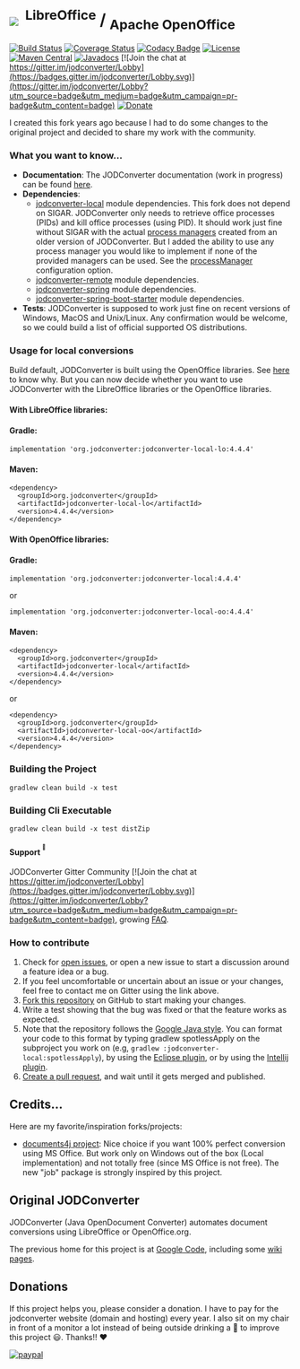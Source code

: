 # <img src="https://github.com/sbraconnier/jodconverter/wiki/images/jodconverter_w200.png">&nbsp;<sup>&nbsp;LibreOffice</sup>&nbsp;/&nbsp;<sub>Apache OpenOffice</sub>

[![Build Status](https://api.cirrus-ci.com/github/sbraconnier/jodconverter.svg)](https://cirrus-ci.com/github/sbraconnier/jodconverter)
[![Coverage Status](https://coveralls.io/repos/github/sbraconnier/jodconverter/badge.svg?branch=master)](https://coveralls.io/github/sbraconnier/jodconverter?branch=master)
[![Codacy Badge](https://app.codacy.com/project/badge/Grade/ea060b9c1ff04e188c9265ed4f1b7bef)](https://www.codacy.com/gh/sbraconnier/jodconverter/dashboard?utm_source=github.com&amp;utm_medium=referral&amp;utm_content=sbraconnier/jodconverter&amp;utm_campaign=Badge_Grade)
[![License](https://img.shields.io/badge/License-Apache%202.0-blue.svg)](https://opensource.org/licenses/Apache-2.0)
[![Maven Central](https://maven-badges.herokuapp.com/maven-central/org.jodconverter/jodconverter-local/badge.svg)](https://maven-badges.herokuapp.com/maven-central/org.jodconverter/jodconverter-local)
[![Javadocs](http://javadoc.io/badge/org.jodconverter/jodconverter-local.svg)](http://javadoc.io/doc/org.jodconverter/jodconverter-local)
[![Join the chat at https://gitter.im/jodconverter/Lobby](https://badges.gitter.im/jodconverter/Lobby.svg)](https://gitter.im/jodconverter/Lobby?utm_source=badge&utm_medium=badge&utm_campaign=pr-badge&utm_content=badge)
[![Donate](https://img.shields.io/badge/Donate-PayPal-green.svg)](https://www.paypal.com/cgi-bin/webscr?cmd=_s-xclick&hosted_button_id=XUYFM5NLLK628)

I created this fork years ago because I had to do some changes to the original project and decided to share my work with the community.

### What you want to know...

- **Documentation**: The JODConverter documentation (work in progress) can be found [here](https://github.com/sbraconnier/jodconverter/wiki).
- **Dependencies**:
  * [jodconverter-local](https://maven-badges.herokuapp.com/maven-central/org.jodconverter/jodconverter-local) module dependencies. This fork does not depend on SIGAR. JODConverter only needs to retrieve office processes (PIDs) and kill office processes (using PID). It should work just fine without SIGAR with the actual [process managers](https://github.com/sbraconnier/jodconverter/tree/master/jodconverter-local/src/main/java/org/jodconverter/process) created from an older version of JODConverter. But I added the ability to use any process manager you would like to implement if none of the provided managers can be used. See the [processManager](https://github.com/sbraconnier/jodconverter/wiki/Configuration#capital_abcdprocessmanager) configuration option.
  * [jodconverter-remote](https://maven-badges.herokuapp.com/maven-central/org.jodconverter/jodconverter-remote) module dependencies.
  * [jodconverter-spring](https://maven-badges.herokuapp.com/maven-central/org.jodconverter/jodconverter-spring) module dependencies.
  * [jodconverter-spring-boot-starter](https://maven-badges.herokuapp.com/maven-central/org.jodconverter/jodconverter-spring-boot-starter) module dependencies.
- **Tests**: JODConverter is supposed to work just fine on recent versions of Windows, MacOS and Unix/Linux. Any confirmation would be welcome, so we could build a list of official supported OS distributions.

### Usage for local conversions

Build default, JODConverter is built using the OpenOffice libraries. See [here](https://github.com/sbraconnier/jodconverter/issues/113) to know why. But you can now decide whether you want to use JODConverter with the LibreOffice libraries or the OpenOffice libraries. 

#### With LibreOffice libraries:

#### Gradle:
```Shell
implementation 'org.jodconverter:jodconverter-local-lo:4.4.4'
```

#### Maven:
```Shell
<dependency>
  <groupId>org.jodconverter</groupId>
  <artifactId>jodconverter-local-lo</artifactId>
  <version>4.4.4</version>
</dependency>
```

#### With OpenOffice libraries:

#### Gradle:
```Shell
implementation 'org.jodconverter:jodconverter-local:4.4.4'
```
or
```Shell
implementation 'org.jodconverter:jodconverter-local-oo:4.4.4'
```

#### Maven:
```Shell
<dependency>
  <groupId>org.jodconverter</groupId>
  <artifactId>jodconverter-local</artifactId>
  <version>4.4.4</version>
</dependency>
```
or
```Shell
<dependency>
  <groupId>org.jodconverter</groupId>
  <artifactId>jodconverter-local-oo</artifactId>
  <version>4.4.4</version>
</dependency>
```

### Building the Project

```Shell
gradlew clean build -x test
```

### Building Cli Executable

```Shell
gradlew clean build -x test distZip
```

#### Support <sup><sup>:speech_balloon:</sup></sup>

JODConverter Gitter Community [![Join the chat at https://gitter.im/jodconverter/Lobby](https://badges.gitter.im/jodconverter/Lobby.svg)](https://gitter.im/jodconverter/Lobby?utm_source=badge&utm_medium=badge&utm_campaign=pr-badge&utm_content=badge), growing [FAQ](https://github.com/sbraconnier/jodconverter/wiki/FAQ).

### How to contribute

1. Check for [open issues](https://github.com/sbraconnier/jodconverter/issues), or open a new issue to start a discussion around a feature idea or a bug.
2. If you feel uncomfortable or uncertain about an issue or your changes, feel free to contact me on Gitter using the link above.
3. [Fork this repository](https://help.github.com/articles/fork-a-repo/) on GitHub to start making your changes.
4. Write a test showing that the bug was fixed or that the feature works as expected.
5. Note that the repository follows the [Google Java style](https://google.github.io/styleguide/javaguide.html). You can format your code to this format by typing gradlew spotlessApply on the subproject you work on (e.g, `gradlew :jodconverter-local:spotlessApply`), by using the [Eclipse plugin](https://github.com/google/google-java-format#eclipse), or by using the [Intellij plugin](https://github.com/google/google-java-format#intellij).
6. [Create a pull request](https://help.github.com/articles/creating-a-pull-request/), and wait until it gets merged and published.

## Credits...

Here are my favorite/inspiration forks/projects:

- [documents4j project](https://github.com/documents4j/documents4j): Nice choice if you want 100% perfect conversion using MS Office. But work only on Windows out of the box (Local implementation) and not totally free (since MS Office is not free). The new "job" package is strongly inspired by this project.

## Original JODConverter

JODConverter (Java OpenDocument Converter) automates document conversions using LibreOffice or OpenOffice.org.

The previous home for this project is at [Google Code](http://code.google.com/p/jodconverter/),
including some [wiki pages](https://code.google.com/archive/p/jodconverter/wikis).

## Donations

If this project helps you, please consider a donation. I have to pay for the jodconverter website (domain and hosting) every year. I also sit on my chair in front of a monitor a lot instead of being outside drinking a :beer: to improve this project :smiley:. Thanks!! :heart:

[![paypal](https://www.paypalobjects.com/en_US/i/btn/btn_donateCC_LG.gif)](https://www.paypal.com/cgi-bin/webscr?cmd=_s-xclick&hosted_button_id=XUYFM5NLLK628)
